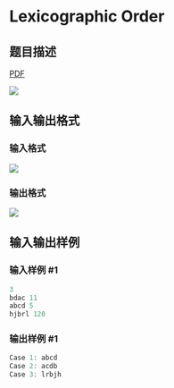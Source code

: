 # Lexicographic Order

## 题目描述

[problemUrl]: https://uva.onlinejudge.org/index.php?option=com_onlinejudge&Itemid=8&category=278&page=show_problem&problem=3757

[PDF](https://uva.onlinejudge.org/external/123/p12335.pdf)

![](https://cdn.luogu.com.cn/upload/vjudge_pic/UVA12335/0eea37bb7e837ce3690c5cf38ab40f046b45a691.png)

## 输入输出格式

### 输入格式

![](https://cdn.luogu.com.cn/upload/vjudge_pic/UVA12335/ed0448e2f32e212898cb84506012ced6b836cc1c.png)

### 输出格式

![](https://cdn.luogu.com.cn/upload/vjudge_pic/UVA12335/6b603127af82ee6c0e2ffb9361f279f48b842a18.png)

## 输入输出样例

### 输入样例 #1

```cpp
3
bdac 11
abcd 5
hjbrl 120
```


### 输出样例 #1

```cpp
Case 1: abcd
Case 2: acdb
Case 3: lrbjh
```


